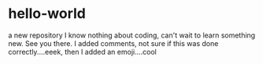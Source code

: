 # hello-world
a new repository 
I know nothing about coding, can't wait to learn something new. See you there.
I added comments, not sure if this was done correctly....eeek, then I added an emoji....cool

